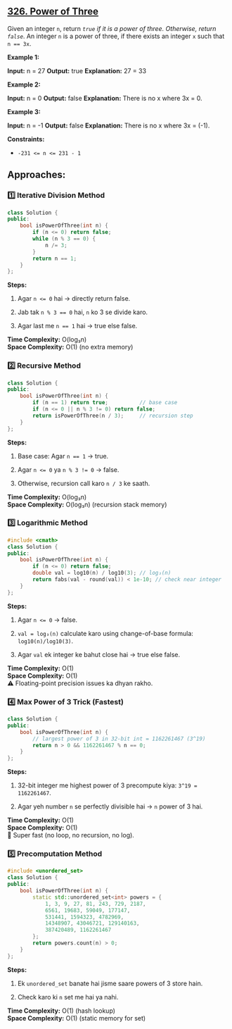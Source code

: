 
## [326. Power of Three](https://leetcode.com/problems/power-of-three/)

Given an integer  `n`, return  _`true`  if it is a power of three. Otherwise, return  `false`_.
An integer  `n`  is a power of three, if there exists an integer  `x`  such that  `n == 3x`.

**Example 1:**

**Input:** n = 27
**Output:** true
**Explanation:** 27 = 33

**Example 2:**

**Input:** n = 0
**Output:** false
**Explanation:** There is no x where 3x = 0.

**Example 3:**

**Input:** n = -1
**Output:** false
**Explanation:** There is no x where 3x = (-1).

**Constraints:**

-   `-231 <= n <= 231 - 1`

## Approaches:

### 1️⃣ Iterative Division Method
``` cpp
class Solution {
public:
    bool isPowerOfThree(int n) {
        if (n <= 0) return false;
        while (n % 3 == 0) {
            n /= 3;
        }
        return n == 1;
    }
};
```

**Steps:**

1.  Agar `n <= 0` hai → directly return false.
    
2.  Jab tak `n % 3 == 0` hai, `n` ko 3 se divide karo.
    
3.  Agar last me `n == 1` hai → true else false.
    

**Time Complexity:** O(log₃n)  
**Space Complexity:** O(1) (no extra memory)




### 2️⃣ Recursive Method
``` cpp
class Solution {
public:
    bool isPowerOfThree(int n) {
        if (n == 1) return true;          // base case
        if (n <= 0 || n % 3 != 0) return false; 
        return isPowerOfThree(n / 3);     // recursion step
    }
};
```
**Steps:**

1.  Base case: Agar `n == 1` → true.
    
2.  Agar `n <= 0` ya `n % 3 != 0` → false.
    
3.  Otherwise, recursion call karo `n / 3` ke saath.
    

**Time Complexity:** O(log₃n)  
**Space Complexity:** O(log₃n) (recursion stack memory)




### 3️⃣ Logarithmic Method
``` cpp
#include <cmath>
class Solution {
public:
    bool isPowerOfThree(int n) {
        if (n <= 0) return false;
        double val = log10(n) / log10(3); // log₃(n)
        return fabs(val - round(val)) < 1e-10; // check near integer
    }
};
```
**Steps:**

1.  Agar `n <= 0` → false.
    
2.  `val = log₃(n)` calculate karo using change-of-base formula: `log10(n)/log10(3)`.
    
3.  Agar `val` ek integer ke bahut close hai → true else false.
    

**Time Complexity:** O(1)  
**Space Complexity:** O(1)  
⚠ Floating-point precision issues ka dhyan rakho.




### 4️⃣ Max Power of 3 Trick (Fastest)
``` cpp
class Solution {
public:
    bool isPowerOfThree(int n) {
        // largest power of 3 in 32-bit int = 1162261467 (3^19)
        return n > 0 && 1162261467 % n == 0;
    }
};
```
**Steps:**

1.  32-bit integer me highest power of 3 precompute kiya: `3^19 = 1162261467`.
    
2.  Agar yeh number `n` se perfectly divisible hai → `n` power of 3 hai.
    

**Time Complexity:** O(1)  
**Space Complexity:** O(1)  
💨 Super fast (no loop, no recursion, no log).




### 5️⃣ Precomputation Method
```cpp
#include <unordered_set>
class Solution {
public:
    bool isPowerOfThree(int n) {
        static std::unordered_set<int> powers = {
            1, 3, 9, 27, 81, 243, 729, 2187, 
            6561, 19683, 59049, 177147, 
            531441, 1594323, 4782969, 
            14348907, 43046721, 129140163, 
            387420489, 1162261467
        };
        return powers.count(n) > 0;
    }
};
```
**Steps:**

1.  Ek `unordered_set` banate hai jisme saare powers of 3 store hain.
    
2.  Check karo ki `n` set me hai ya nahi.
    

**Time Complexity:** O(1) (hash lookup)  
**Space Complexity:** O(1) (static memory for set)
